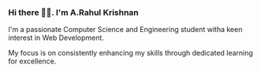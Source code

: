 ### Hi there 👋🏻. I'm A.Rahul Krishnan
I'm a passionate Computer Science and Engineering student witha keen interest in Web Development.

My focus is on consistently enhancing my skills through dedicated learning for excellence.

<!--
**a-rahul-krishnan/a-rahul-krishnan** is a ✨ _special_ ✨ repository because its `README.md` (this file) appears on your GitHub profile.

Here are some ideas to get you started:

- 🔭 I’m currently working on ...
- 🌱 I’m currently learning ...
- 👯 I’m looking to collaborate on ...
- 🤔 I’m looking for help with ...
- 💬 Ask me about ...
- 📫 How to reach me: ...
- 😄 Pronouns: ...
- ⚡ Fun fact: ...
-->
